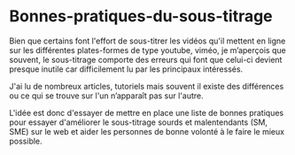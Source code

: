 # Bonnes-pratiques-du-sous-titrage

Bien que certains font l'effort de sous-titrer les vidéos qu'il mettent en ligne sur les différentes plates-formes de type youtube, viméo, je m’aperçois que souvent,  le sous-titrage comporte des erreurs qui font que celui-ci devient presque inutile car difficilement lu par les principaux intéressés.

J'ai lu de nombreux articles, tutoriels mais souvent il existe des différences ou ce qui se trouve sur l'un n’apparaît pas sur l'autre. 

L'idée est donc d'essayer de mettre en place une liste de bonnes pratiques pour essayer d'améliorer le sous-titrage sourds et malentendants (SM, SME) sur le web et aider les personnes de bonne volonté à le faire le mieux possible.
 

